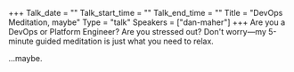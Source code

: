 +++
Talk_date = ""
Talk_start_time = ""
Talk_end_time = ""
Title = "DevOps Meditation, maybe"
Type = "talk"
Speakers = ["dan-maher"]
+++
Are you a DevOps or Platform Engineer? Are you stressed out? Don't worry—my 5-minute guided meditation is just what you need to relax.

…maybe.
